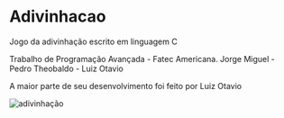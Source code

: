 # Adivinhacao
Jogo da adivinhação escrito em linguagem C

Trabalho de Programação Avançada - Fatec Americana. 
Jorge Miguel - Pedro Theobaldo - Luiz Otavio

A maior parte de seu desenvolvimento foi feito por Luiz Otavio

![adivinhação](https://user-images.githubusercontent.com/95572662/208791756-a28308d5-4d37-4f65-891a-a3e2a0f249ba.png)
